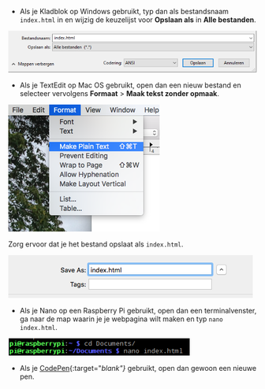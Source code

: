  -  Als je Kladblok op Windows gebruikt, typ dan als bestandsnaam `index.html` in en wijzig de keuzelijst voor **Opslaan als** in **Alle bestanden**.

  ![Sla op als HTML met Kladblok](images/save-as-html-notepad.png)

 - Als je TextEdit op Mac OS gebruikt, open dan een nieuw bestand en selecteer vervolgens **Formaat** > **Maak tekst zonder opmaak**.

  ![Mac maakt platte tekst](images/mac-make-plaintext.png)

  Zorg ervoor dat je het bestand opslaat als `index.html`.

  ![Mac opslaan als HTML](images/mac-name-file.png)

 - Als je Nano op een Raspberry Pi gebruikt, open dan een terminalvenster, ga naar de map waarin je je webpagina wilt maken en typ `nano index.html`.

  ![Nano maakt HTML](images/pi-html-nano.png)

 - Als je [CodePen](http://codepen.io){:target="_blank"}_ gebruikt, open dan gewoon een nieuwe pen.
